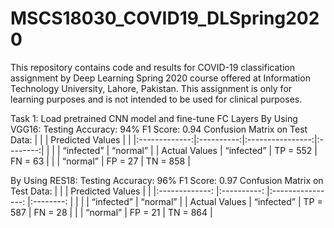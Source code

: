 # MSCS18030_COVID19_DLSpring2020
This repository contains code and results for COVID-19 classification assignment by Deep Learning Spring 2020 course offered at Information Technology University, Lahore, Pakistan. This assignment is only for learning purposes and is not intended to be used for clinical purposes.

Task 1: Load pretrained CNN model and fine-tune FC Layers
By Using VGG16: 
    Testing Accuracy: 94%
    F1 Score: 0.94
    Confusion Matrix on Test Data: 
|               |            | Predicted Values |          |
|:-------------:|:----------:|:----------------:|:--------:|
|               |            |    “infected”    | “normal” |
| Actual Values | “infected” |     TP = 552     |  FN = 63 |
|               |  “normal”  |      FP = 27     | TN = 858 |
		
By Using RES18: 
    Testing Accuracy: 96%
    F1 Score: 0.97
    Confusion Matrix on Test Data: 
		|               	|            	| Predicted Values 	|          	|
		|:-------------:	|:----------:	|:----------------:	|:--------:	|
		|               	|            	|    “infected”    	| “normal” 	|
		| Actual Values 	| “infected” 	|     TP = 587     	|  FN = 28 	|
		|               	|  “normal”  	|      FP = 21     	| TN = 864 	|
